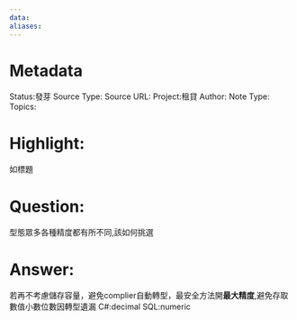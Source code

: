 ```yaml
---
data:
aliases:
---
```

# Metadata
Status:發芽
Source Type:
Source URL:
Project:租貸
Author:
Note Type:
Topics:


# Highlight:
如標題
# Question:
型態眾多各種精度都有所不同,該如何挑選
# Answer:
若再不考慮儲存容量，避免complier自動轉型，最安全方法開**最大精度**,避免存取數值小數位數因轉型遺漏
C#:decimal
SQL:numeric
